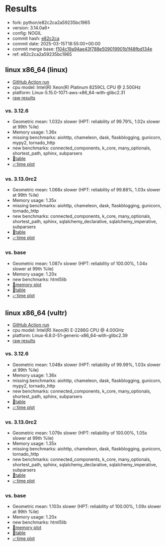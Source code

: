 # Results

- fork: python/e82c2ca2a59235bc1965
- version: 3.14.0a6+
- config: NOGIL
- commit hash: [e82c2ca](https://github.com/python/cpython/commit/e82c2ca)
- commit date: 2025-03-15T18:55:00+00:00
- commit merge base: [f104c19a94ae43f788e509019901b1f48fbd134e](https://github.com/python/cpython/commit/f104c19a94ae43f788e509019901b1f48fbd134e)
- ref: e82c2ca2a59235bc1965

## linux x86_64 (linux)

- [GitHub Action run](https://github.com/facebookexperimental/free-threading-benchmarking/actions/runs/13877932822)
- cpu model: Intel(R) Xeon(R) Platinum 8259CL CPU @ 2.50GHz
- platform: Linux-5.15.0-1071-aws-x86_64-with-glibc2.31
- [raw results](bm-20250315-linux-x86_64-python-e82c2ca2a59235bc1965-3.14.0a6%2B-e82c2ca.json)

### vs. 3.12.6

- Geometric mean: 1.032x slower (HPT: reliability of 99.79%, 1.02x slower at 99th %ile)
- Memory usage: 1.36x
- missing benchmarks: aiohttp, chameleon, dask, flaskblogging, gunicorn, mypy2, tornado_http
- new benchmarks: connected_components, k_core, many_optionals, shortest_path, sphinx, subparsers
- [📄table](bm-20250315-linux-x86_64-python-e82c2ca2a59235bc1965-3.14.0a6%2B-e82c2ca-vs-3.12.6.md)
- [📈time plot](bm-20250315-linux-x86_64-python-e82c2ca2a59235bc1965-3.14.0a6%2B-e82c2ca-vs-3.12.6.svg)

### vs. 3.13.0rc2

- Geometric mean: 1.068x slower (HPT: reliability of 99.88%, 1.03x slower at 99th %ile)
- Memory usage: 1.35x
- missing benchmarks: aiohttp, chameleon, dask, flaskblogging, gunicorn, tornado_http
- new benchmarks: connected_components, k_core, many_optionals, shortest_path, sphinx, sqlalchemy_declarative, sqlalchemy_imperative, subparsers
- [📄table](bm-20250315-linux-x86_64-python-e82c2ca2a59235bc1965-3.14.0a6%2B-e82c2ca-vs-3.13.0rc2.md)
- [📈time plot](bm-20250315-linux-x86_64-python-e82c2ca2a59235bc1965-3.14.0a6%2B-e82c2ca-vs-3.13.0rc2.svg)

### vs. base

- Geometric mean: 1.087x slower (HPT: reliability of 100.00%, 1.04x slower at 99th %ile)
- Memory usage: 1.20x
- new benchmarks: html5lib
- [🧠memory plot](bm-20250315-linux-x86_64-python-e82c2ca2a59235bc1965-3.14.0a6%2B-e82c2ca-vs-base-mem.svg)
- [📄table](bm-20250315-linux-x86_64-python-e82c2ca2a59235bc1965-3.14.0a6%2B-e82c2ca-vs-base.md)
- [📈time plot](bm-20250315-linux-x86_64-python-e82c2ca2a59235bc1965-3.14.0a6%2B-e82c2ca-vs-base.svg)

## linux x86_64 (vultr)

- [GitHub Action run](https://github.com/facebookexperimental/free-threading-benchmarking/actions/runs/13877932822)
- cpu model: Intel(R) Xeon(R) E-2286G CPU @ 4.00GHz
- platform: Linux-6.8.0-51-generic-x86_64-with-glibc2.39
- [raw results](bm-20250315-vultr-x86_64-python-e82c2ca2a59235bc1965-3.14.0a6%2B-e82c2ca.json)

### vs. 3.12.6

- Geometric mean: 1.048x slower (HPT: reliability of 99.99%, 1.03x slower at 99th %ile)
- Memory usage: 1.36x
- missing benchmarks: aiohttp, chameleon, dask, flaskblogging, gunicorn, mypy2, tornado_http
- new benchmarks: connected_components, k_core, many_optionals, shortest_path, sphinx, subparsers
- [📄table](bm-20250315-vultr-x86_64-python-e82c2ca2a59235bc1965-3.14.0a6%2B-e82c2ca-vs-3.12.6.md)
- [📈time plot](bm-20250315-vultr-x86_64-python-e82c2ca2a59235bc1965-3.14.0a6%2B-e82c2ca-vs-3.12.6.svg)

### vs. 3.13.0rc2

- Geometric mean: 1.079x slower (HPT: reliability of 100.00%, 1.05x slower at 99th %ile)
- Memory usage: 1.35x
- missing benchmarks: aiohttp, chameleon, dask, flaskblogging, gunicorn, tornado_http
- new benchmarks: connected_components, k_core, many_optionals, shortest_path, sphinx, sqlalchemy_declarative, sqlalchemy_imperative, subparsers
- [📄table](bm-20250315-vultr-x86_64-python-e82c2ca2a59235bc1965-3.14.0a6%2B-e82c2ca-vs-3.13.0rc2.md)
- [📈time plot](bm-20250315-vultr-x86_64-python-e82c2ca2a59235bc1965-3.14.0a6%2B-e82c2ca-vs-3.13.0rc2.svg)

### vs. base

- Geometric mean: 1.103x slower (HPT: reliability of 100.00%, 1.09x slower at 99th %ile)
- Memory usage: 1.20x
- new benchmarks: html5lib
- [🧠memory plot](bm-20250315-vultr-x86_64-python-e82c2ca2a59235bc1965-3.14.0a6%2B-e82c2ca-vs-base-mem.svg)
- [📄table](bm-20250315-vultr-x86_64-python-e82c2ca2a59235bc1965-3.14.0a6%2B-e82c2ca-vs-base.md)
- [📈time plot](bm-20250315-vultr-x86_64-python-e82c2ca2a59235bc1965-3.14.0a6%2B-e82c2ca-vs-base.svg)

